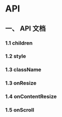 # API

## 一、 API 文档

### 1.1 children

### 1.2 style

### 1.3 className

### 1.3 onResize

### 1.4 onContentResize

### 1.5 onScroll

